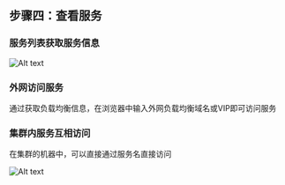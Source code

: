 ## 步骤四：查看服务
### 服务列表获取服务信息
![Alt text](待补充)
### 外网访问服务
通过获取负载均衡信息，在浏览器中输入外网负载均衡域名或VIP即可访问服务
### 集群内服务互相访问
在集群的机器中，可以直接通过服务名直接访问

![Alt text](待补充)